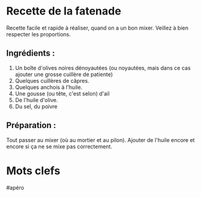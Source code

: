 Recette de la fatenade
======================

Recette facile et rapide à réaliser, quand on a un bon mixer. Veillez
à bien respecter les proportions.

Ingrédients :
-------------

1. Un boîte d'olives noires dénoyautées (ou noyautées, mais dans ce cas ajouter une grosse cuillère de patiente)
2. Quelques cuillères de câpres.
3. Quelques anchois à l'huile.
4. Une gousse (ou tête, c'est selon) d'ail
5. De l'huile d'olive.
6. Du sel, du poivre

Préparation :
-------------

Tout passer au mixer (où au mortier et au pilon). Ajouter de l'huile
encore et encore si ça ne se mixe pas correctement.

Mots clefs
==========

#apéro
